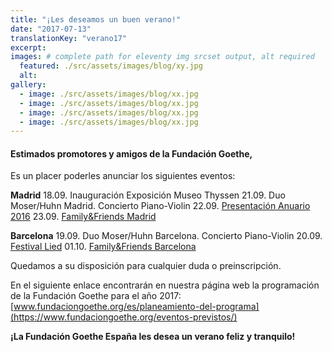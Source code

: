 ```yaml
---
title: "¡Les deseamos un buen verano!"
date: "2017-07-13"
translationKey: "verano17"
excerpt:
images: # complete path for eleventy img srcset output, alt required
  featured: ./src/assets/images/blog/xy.jpg
  alt:
gallery:
  - image: ./src/assets/images/blog/xx.jpg
  - image: ./src/assets/images/blog/xx.jpg
  - image: ./src/assets/images/blog/xx.jpg
  - image: ./src/assets/images/blog/xx.jpg
---
```


#### Estimados promotores y amigos de la Fundación Goethe,

Es un placer poderles anunciar los siguientes eventos:

**Madrid** 18.09. Inauguración Exposición Museo Thyssen 21.09. Duo Moser/Huhn Madrid. Concierto Piano-Violin 22.09. [Presentación Anuario 2016](/?p=2723) 23.09. [Family&Friends Madrid](/?p=2764)

**Barcelona** 19.09. Duo Moser/Huhn Barcelona. Concierto Piano-Violin 20.09. [Festival Lied](/?p=2742) 01.10. [Family&Friends Barcelona](/?p=2754)

Quedamos a su disposición para cualquier duda o preinscripción.

En el siguiente enlace encontrarán en nuestra página web la programación de la Fundación Goethe para el año 2017: [www.fundaciongoethe.org/es/planeamiento-del-programa](https://www.fundaciongoethe.org/eventos-previstos/)

**¡La Fundación Goethe España les desea un verano feliz y tranquilo!**
